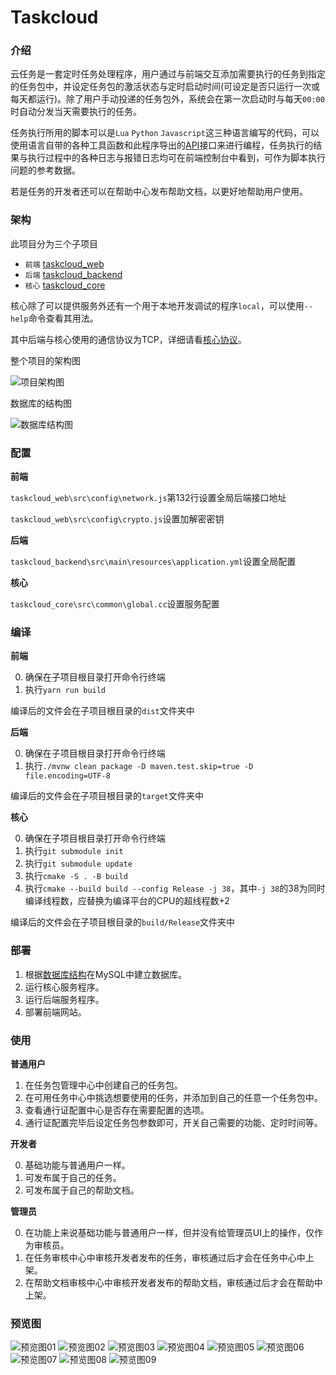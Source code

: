 # Taskcloud

### 介绍

云任务是一套定时任务处理程序，用户通过与前端交互添加需要执行的任务到指定的任务包中，并设定任务包的激活状态与定时启动时间(可设定是否只运行一次或每天都运行)。除了用户手动投递的任务包外，系统会在第一次启动时与每天`00:00`时自动分发当天需要执行的任务。

任务执行所用的脚本可以是`Lua` `Python` `Javascript`这三种语言编写的代码，可以使用语言自带的各种工具函数和此程序导出的[API](https://github.com/Bzi-Han/taskcloud/blob/main/docs/APIDocumentaion.md)接口来进行编程，任务执行的结果与执行过程中的各种日志与报错日志均可在前端控制台中看到，可作为脚本执行问题的参考数据。

若是任务的开发者还可以在帮助中心发布帮助文档，以更好地帮助用户使用。

### 架构

此项目分为三个子项目

+ `前端` [taskcloud_web](https://github.com/Bzi-Han/taskcloud_web)
+ `后端` [taskcloud_backend](https://github.com/Bzi-Han/taskcloud_backend)
+ `核心` [taskcloud_core](https://github.com/Bzi-Han/taskcloud_core)

核心除了可以提供服务外还有一个用于本地开发调试的程序`local`，可以使用`--help`命令查看其用法。

其中后端与核心使用的通信协议为TCP，详细请看[核心协议](https://github.com/Bzi-Han/taskcloud/blob/main/docs/CoreServiceProtocol.md)。

整个项目的架构图

![项目架构图](https://github.com/Bzi-Han/taskcloud/blob/main/images/%E4%BA%91%E4%BB%BB%E5%8A%A1%E6%9E%B6%E6%9E%84.jpg)

数据库的结构图

![数据库结构图](https://github.com/Bzi-Han/taskcloud/blob/main/images/%E4%BA%91%E4%BB%BB%E5%8A%A1.png)

### 配置

**前端**

`taskcloud_web\src\config\network.js`第132行设置全局后端接口地址

`taskcloud_web\src\config\crypto.js`设置加解密密钥

**后端**

`taskcloud_backend\src\main\resources\application.yml`设置全局配置

**核心**

`taskcloud_core\src\common\global.cc`设置服务配置

### 编译

**前端**

0. 确保在子项目根目录打开命令行终端
1. 执行`yarn run build`

编译后的文件会在子项目根目录的`dist`文件夹中

**后端**

0. 确保在子项目根目录打开命令行终端
1. 执行`./mvnw clean package -D maven.test.skip=true -D file.encoding=UTF-8`

编译后的文件会在子项目根目录的`target`文件夹中

**核心**

0. 确保在子项目根目录打开命令行终端
1. 执行`git submodule init`
2. 执行`git submodule update`
3. 执行`cmake -S . -B build`
4. 执行`cmake --build build --config Release -j 38`，其中`-j 38`的38为同时编译线程数，应替换为编译平台的CPU的超线程数+2

编译后的文件会在子项目根目录的`build/Release`文件夹中

### 部署

1. 根据[数据库结构](https://github.com/Bzi-Han/taskcloud/blob/main/datas/taskcloud.sql)在MySQL中建立数据库。
2. 运行核心服务程序。
3. 运行后端服务程序。
4. 部署前端网站。

### 使用

**普通用户**

1. 在任务包管理中心中创建自己的任务包。
2. 在可用任务中心中挑选想要使用的任务，并添加到自己的任意一个任务包中。
3. 查看通行证配置中心是否存在需要配置的选项。
4. 通行证配置完毕后设定任务包参数即可，开关自己需要的功能、定时时间等。

**开发者**

0. 基础功能与普通用户一样。
1. 可发布属于自己的任务。
2. 可发布属于自己的帮助文档。

**管理员**

0. 在功能上来说基础功能与普通用户一样，但并没有给管理员UI上的操作，仅作为审核员。
1. 在任务审核中心中审核开发者发布的任务，审核通过后才会在任务中心中上架。
2. 在帮助文档审核中心中审核开发者发布的帮助文档，审核通过后才会在帮助中上架。

### 预览图

![预览图01](https://github.com/Bzi-Han/taskcloud/blob/main/images/1.jpeg)
![预览图02](https://github.com/Bzi-Han/taskcloud/blob/main/images/2.jpeg)
![预览图03](https://github.com/Bzi-Han/taskcloud/blob/main/images/3.jpeg)
![预览图04](https://github.com/Bzi-Han/taskcloud/blob/main/images/4.jpeg)
![预览图05](https://github.com/Bzi-Han/taskcloud/blob/main/images/5.jpeg)
![预览图06](https://github.com/Bzi-Han/taskcloud/blob/main/images/6.jpeg)
![预览图07](https://github.com/Bzi-Han/taskcloud/blob/main/images/7.jpeg)
![预览图08](https://github.com/Bzi-Han/taskcloud/blob/main/images/8.jpeg)
![预览图09](https://github.com/Bzi-Han/taskcloud/blob/main/images/9.jpeg)